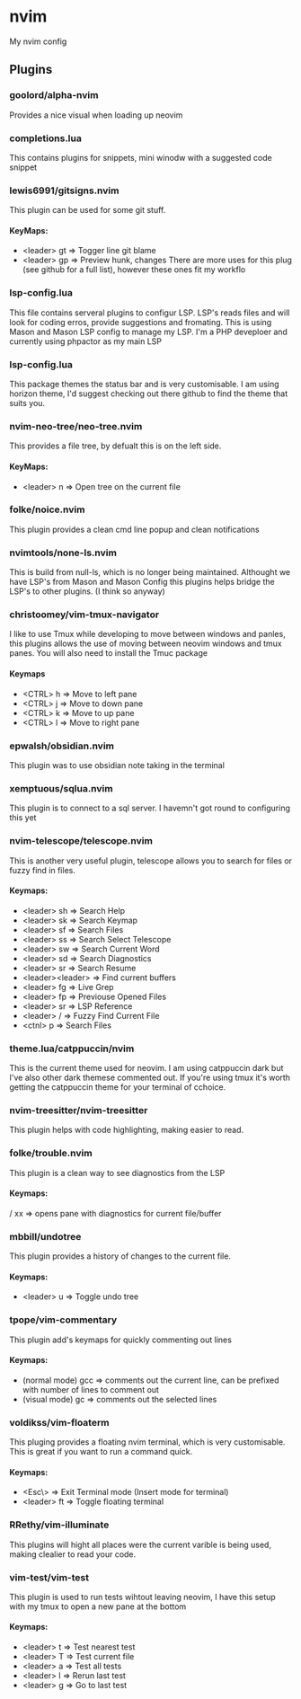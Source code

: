 # nvim
My nvim config
## Plugins
### goolord/alpha-nvim
Provides a nice visual when loading up neovim
### completions.lua
This contains plugins for snippets, mini winodw with a suggested code snippet
### lewis6991/gitsigns.nvim
This plugin can be used for some git stuff.
#### KeyMaps:
- \<leader\> gt => Togger line git blame
- \<leader\> gp => Preview hunk, changes
There are more uses for this plug (see github for a full list), however these ones fit my workflo
### lsp-config.lua
This file contains serveral plugins to configur LSP. LSP's reads files and will look for coding erros, provide suggestions and fromating. This is using Mason and Mason LSP config to manage my LSP. I'm a PHP deveploer and currently using phpactor as my main LSP 
### lsp-config.lua
This package themes the status bar and is very customisable. I am using horizon theme, I'd suggest checking out there github to find the theme that suits you.
### nvim-neo-tree/neo-tree.nvim
This provides a file tree, by defualt this is on the left side.
#### KeyMaps:
- \<leader\> n => Open tree on the current file
### folke/noice.nvim
This plugin provides a clean cmd line popup and clean notifications
### nvimtools/none-ls.nvim
This is build from null-ls, which is no longer being maintained. Althought we have LSP's from Mason and Mason Config this plugins helps bridge the LSP's to other plugins. (I think so anyway)
### christoomey/vim-tmux-navigator
I like to use Tmux while developing to move between windows and panles, this plugins allows the use of moving between neovim windows and tmux panes. You will also need to install the Tmuc package 
#### Keymaps
- \<CTRL\> h => Move to left pane 
- \<CTRL\> j => Move to down pane 
- \<CTRL\> k => Move to up pane 
- \<CTRL\> l => Move to right pane 
### epwalsh/obsidian.nvim
This plugin was to use obsidian note taking in the terminal
### xemptuous/sqlua.nvim
This plugin is to connect to a sql server. I havemn't got round to configuring this yet
### nvim-telescope/telescope.nvim
This is another very useful plugin, telescope allows you to search for files or fuzzy find in files.
#### Keymaps:
- \<leader\> sh => Search Help 
- \<leader\> sk => Search Keymap 
- \<leader\> sf => Search Files 
- \<leader\> ss => Search Select Telescope
- \<leader\> sw => Search Current Word
- \<leader\> sd => Search Diagnostics
- \<leader\> sr => Search Resume 
- \<leader\><leader\> => Find current buffers 
- \<leader\> fg => Live Grep
- \<leader\> fp => Previouse Opened Files
- \<leader\> sr => LSP Reference
- \<leader\> / => Fuzzy Find Current File
- \<ctnl\> p => Search Files 
### theme.lua/catppuccin/nvim
This is the current theme used for neovim. I am using catppuccin dark but I've also other dark themese commented out. If you're using tmux it's worth getting the catppuccin theme for your terminal of cchoice.
### nvim-treesitter/nvim-treesitter
This plugin helps with code highlighting, making easier to read.
### folke/trouble.nvim
This plugin is a clean way to see diagnostics from the LSP
#### Keymaps:
/<leader/> xx => opens pane with diagnostics for current file/buffer
### mbbill/undotree
This plugin provides a history of changes to the current file.
#### Keymaps:
- \<leader\> u => Toggle undo tree
### tpope/vim-commentary
This plugin add's keymaps for quickly commenting out lines
#### Keymaps:
- (normal mode) gcc => comments out the current line, can be prefixed with number of lines to comment out
- (visual mode) gc => comments out the selected lines
### voldikss/vim-floaterm
This pluging provides a floating nvim terminal, which is very customisable. This is great if you want to run a command quick.
#### Keymaps:
- \<Esc\\> => Exit Terminal mode (Insert mode for terminal)
- \<leader\> ft => Toggle floating terminal 
### RRethy/vim-illuminate
This plugins will hight all places were the current varible is being used, making clealier to read your code.
### vim-test/vim-test
This plugin is used to run tests wihtout leaving neovim, I have this setup with my tmux to open a new pane at the bottom
#### Keymaps:
- \<leader\> t => Test nearest test 
- \<leader\> T => Test current file 
- \<leader\> a => Test all tests
- \<leader\> l => Rerun last test 
- \<leader\> g => Go to last test

